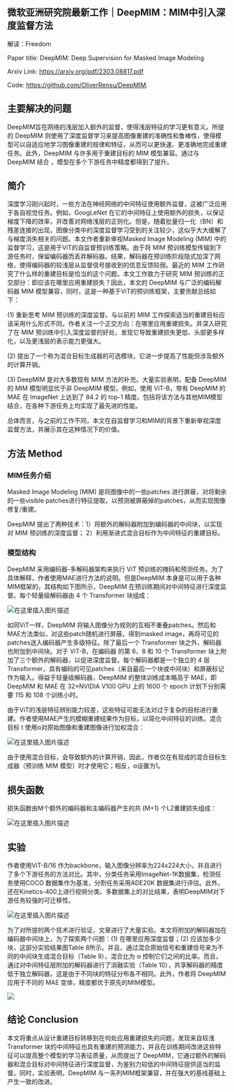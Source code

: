 ##  微软亚洲研究院最新工作｜DeepMIM：MIM中引入深度监督方法

解读：Freedom

Paper title: DeepMIM: Deep Supervision for Masked Image Modeling

Arxiv Link: https://arxiv.org/pdf/2303.08817.pdf

Code:  https://github.com/OliverRensu/DeepMIM.

## 主要解决的问题
DeepMIM旨在网络的浅层加入额外的监督，使得浅层特征的学习更有意义。所提的 DeepMIM 则使用了深度监督学习来提高图像重建的准确性和鲁棒性，使得模型可以自适应地学习图像重建的规律和特征，从而可以更快速、更准确地完成重建任务。此外，DeepMIM 与许多用于重建目标的 MIM 模型兼容。通过与DeepMIM 结合 ，模型在多个下游任务中精度都得到了提升。




## 简介
深度学习刚兴起时，一些方法在神经网络的中间特征使用额外监督，这被广泛应用于各自视觉任务。例如，GoogLeNet 在它的中间特征上使用额外的损失，以保证梯度下降的效率，并改善对网络浅层的正则化。但是，随着批量归一化（BN）和残差连接的出现，图像分类中的深度监督学习受到的关注较少，这似乎大大缓解了与梯度消失相关的问题。本文作者重新审视Masked Image Modeling (MIM) 中的监督学习，这是用于ViT的自监督预训练策略。由于将 MIM 预训练模型传输到下游任务时，保留编码器而丢弃解码器。结果，解码器在预训练阶段隐式加深了网络，使得编码器的较浅层从监督信号接收到的信息反馈较弱。最近的 MIM 工作研究了什么样的重建目标是恰当的这个问题。本文工作致力于研究 MIM 预训练的正交部分：即应该在哪里应用重建损失？因此，本文的 DeepMIM 与广泛的编码解码器 MIM 模型兼容，同时，这是一种基于ViT的预训练框架，主要贡献总结如下：

(1) 重新思考 MIM 预训练的深度监督。与以前的 MIM 工作探索适当的重建目标应该采用什么形式不同，作者关注一个正交方向：在哪里应用重建损失。并深入研究了在 MIM 预训练中引入深度监督的好处，发现它导致重建损失更低、头部更多样化，以及更浅层的表示能力更强大。

(2) 提出了一个称为混合目标生成器的可选模块，它进一步提高了性能但涉及额外的计算开销。

(3) DeepMIM 是对大多数现有 MIM 方法的补充。大量实验表明，配备 DeepMIM 的 MIM 模型明显优于非 DeepMIM 模型。例如，使用 ViT-B，带有 DeepMIM 的 MAE 在 ImageNet 上达到了 84.2 的 top-1 精度。包括将该方法与其他MIM模型结合，在各种下游任务上均实现了最先进的性能。

总体而言，与之前的工作不同，本文在自监督学习和MIM的背景下重新审视深度监督方法，并展示其在这种情况下的价值。



## 方法 Method

### MIM任务介绍

Masked Image Modeling (MIM) 是将图像中的一些patches 进行屏蔽，对将剩余的一些visible patches进行特征提取，以预测被屏蔽掉的patches，从而实现图像修复/重建。

DeepMIM 提出了两种技术：1）将额外的解码器附加到编码器的中间块，以实现对 MIM 预训练的深度监督； 2）利用渐进式混合目标作为中间特征的重建目标。

### 模型结构

DeepMIM 采用编码器-多解码器架构来执行 ViT 预训练的掩码和预测任务。为了具体解释，作者使用MAE进行方法的说明。但是DeepMIM 本身是可以用于各种MIM框架的。其结构如下图所示，DeepMIM 在预训练期间对中间特征进行深度监督。每个轻量级解码器由 4 个 Transformer 块组成：

![在这里插入图片描述](https://img-blog.csdnimg.cn/3c7f764dfe344c5db1abbb6d78fd820b.png)

如同ViT一样，DeepMIM 将输入图像分为规则的互相不重叠patches。然后和MAE方法类似，对这些patch随机进行屏蔽，得到masked image，再将可见的patches送入编码器产生多级特征。除了最后一个 Transformer 块之外，解码器也附加到中间块。对于 ViT-B，在编码器 的第 6、8 和 10 个 Transformer 块上附加了三个额外的解码器，以促进深度监督。每个解码器都是一个独立的 4 层 Transformer，具有编码的可见patches（来自最后一个块或中间块）和屏蔽标记作为输入。得益于轻量级解码器，DeepMIM 的整体训练成本略高于 MAE，即 DeepMIM 和 MAE 在 32×NVIDIA V100 GPU 上的 1600 个 epoch 计划下分别需要 115 和 108 个训练小时。

由于ViT的浅层特征辨别能力较差，这些特征可能无法对过于复杂的目标进行重建。作者使用MAE产生的模糊重建结果作为目标，以简化中间特征的训练。混合目标 t 使用α对原始图像和重建图像进行加权混合：

![在这里插入图片描述](https://img-blog.csdnimg.cn/8dabb8ea2c884fd983ce99bdaeccd104.png)

由于使用混合目标，会导致额外的计算开销，因此，作者仅在有现成的混合目标生成器（预训练 MIM 模型）时才使用它；相反，α设置为1。

## 损失函数
损失函数由M个额外的编码器和主编码器产生的共 (M+1) 个L2重建损失组成：

![在这里插入图片描述](https://img-blog.csdnimg.cn/a7ac1988dc15476abad74ef8f432883f.png)



## 实验
作者使用ViT-B/16 作为backbone，输入图像分辨率为224x224大小，并且进行了多个下游任务的方法对比。其中，分类任务采用ImageNet-1K数据集，检测任务使用COCO 数据集作为基准，分割任务采用ADE20K 数据集进行评估。此外，还在Kinetics-400上进行视频分类。多数据集上的对比结果，表明DeepMIM对下游任务较强的可迁移性。

![在这里插入图片描述](https://img-blog.csdnimg.cn/0330374247ad4835a37c326ee91ed3e1.png)

为了对所提的两个技术进行验证，文章进行了大量实验。本文将附加的解码器加在编码器中间块上，为了探索两个问题：(1) 在哪里应用深度监督；(2) 应该加多少块，这部分实验结果图Table 8所示。并且，通过混合原始信号和重建信号来为不同的中间块生成混合目标（Table 9），混合比为 α 控制它们之间的比率。而且，通过对中间特征层附加的解码器进行了消融实验（Table 10），共享解码器的精度低于独立解码器，这是由于不同块的特征分布各不相同。此外，作者将 DeepMIM 应用于不同的 MAE 变体，精度都优于原先的MIM模型。


![](https://files.mdnice.com/user/59/d7abd8ca-d043-45d5-8b13-a4e1a838ba55.png)




## 结论 Conclusion
本文将重点从设计重建目标转移到在何处应用重建损失的问题，发现来自较浅 Transformer 块的中间特征也具有重建的预测能力，并且在训练期间改进这些特征可以提高整个模型的学习表征质量，从而提出了 DeepMIM，它通过额外的解码器和混合目标对中间特征进行深度监督，为鉴别力较低的中间特征提供适当的监督。同时，实验表明，DeepMIM 与一系列MIM框架兼容，并在强大的基线基础上产生一致的改进。

